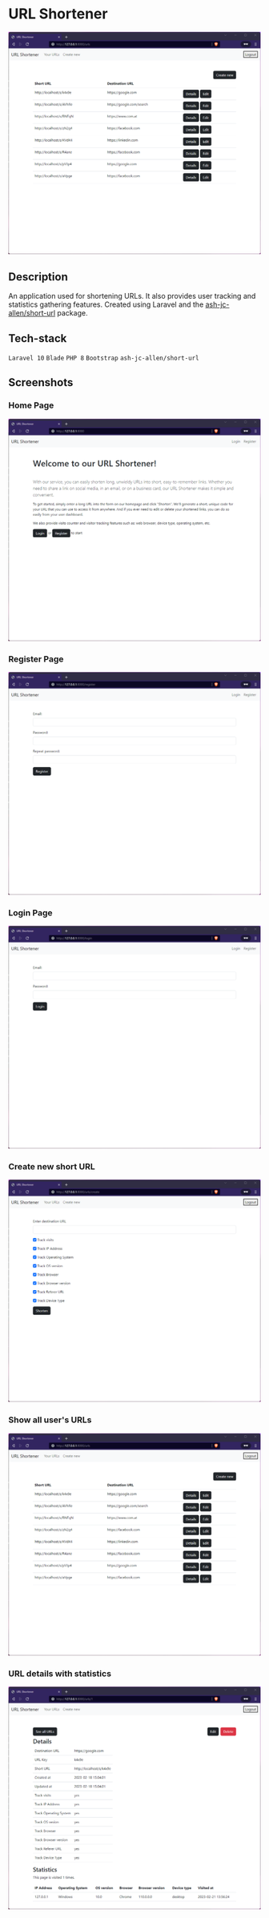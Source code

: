 # URL Shortener

![App user URLs](/screenshots/user_urls.png)

## Description

An application used for shortening URLs. It also provides user tracking and statistics gathering features. Created using Laravel and the [ash-jc-allen/short-url](https://github.com/ash-jc-allen/short-url) package.

## Tech-stack
`Laravel 10` `Blade` `PHP 8` `Bootstrap` `ash-jc-allen/short-url`

## Screenshots

### Home Page

![App user URLs](/screenshots/index.png)

### Register Page

![App user URLs](/screenshots/register.png)

### Login Page

![App user URLs](/screenshots/login.png)

### Create new short URL

![App user URLs](/screenshots/create_form.png)

### Show all user's URLs

![App user URLs](/screenshots/user_urls.png)

### URL details with statistics

![App user URLs](/screenshots/url_details_with_statistics.png)